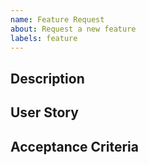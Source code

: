 ```yaml
---
name: Feature Request
about: Request a new feature
labels: feature
---
```

## Description
<!-- Provide a detailed description of the scenario -->


## User Story
<!-- 
Why is this change important to you/the people it affects? How would you use it?
How can it benefit other users? 
-->


## Acceptance Criteria
<!-- A list of criteria that must be met for this item to be considered completed -->
<!-- 
- [ ] Item 1
- [ ] Item 2
- [ ] Item 3
-->

